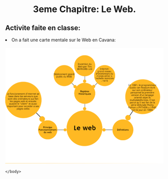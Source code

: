 <html>
	<head>
		<meta charset="uft-8" />
		<link rel="stylesheet" href="style6.css">
		<h1><center>3eme Chapitre: Le Web.</center></h1>
	</head>
	<body>
			<h2>Activite faite en classe:</h2>
			<li>On a fait une carte mentale sur le Web en Cavana:</li>
			</span><br/><img src="cartementale.png" heigh="200px" width="800px"/>
			
	</body>
</html>
